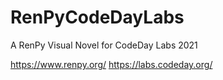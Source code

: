 # RenPyCodeDayLabs
A RenPy Visual Novel for CodeDay Labs 2021

https://www.renpy.org/
https://labs.codeday.org/
